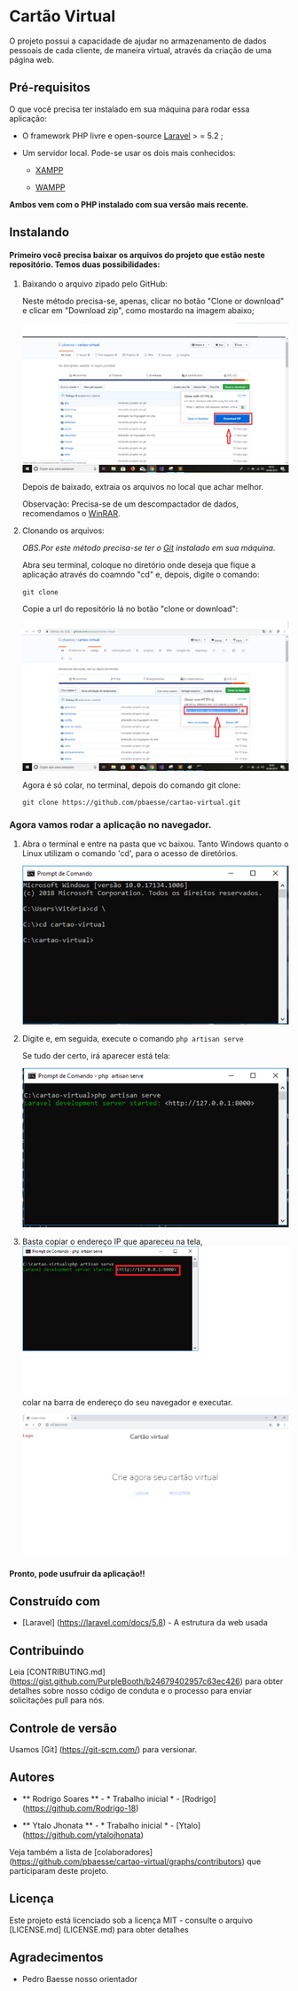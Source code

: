# Cartão Virtual

O projeto possui a capacidade de ajudar no armazenamento de dados
pessoais de cada cliente, de maneira virtual, através da criação de uma página
web.


## Pré-requisitos

O que você precisa ter instalado em sua máquina para rodar essa aplicação:

 
* O framework PHP livre e open-source <a href="https://laravel.com/docs/5.8">Laravel</a> > = 5.2 ;

* Um servidor local. Pode-se usar os dois mais conhecidos:
   * <a href="https://www.apachefriends.org/index.html?tmuid=5cd7132f358a1f59a91213eaff4525b2">XAMPP</a>

   * <a href="http://www.wampserver.com/en/">WAMPP</a>

 **Ambos vem com o PHP instalado com sua versão mais recente.**    



## Instalando

#### Primeiro você precisa baixar os arquivos do projeto que estão neste repositório. Temos duas possibilidades:

 
 1. Baixando o arquivo zipado pelo GitHub:

    Neste método precisa-se, apenas, clicar no botão "Clone or download" e clicar em "Download zip", como mostardo na imagem abaixo;
 
    ![Exemplo](img.png)
 
    Depois de baixado, extraia os arquivos no local que achar melhor.

    Observação: Precisa-se de um descompactador de dados, recomendamos o <a href ="https://www.win-rar.com/">WinRAR</a>.


 2. Clonando os arquivos:

    *OBS.Por este método precisa-se ter o <a href="https://git-scm.com/downloads">Git</a> instalado em sua máquina.*

    Abra seu terminal, coloque no diretório onde deseja que fique a aplicação através do coamndo "cd" e, depois, digite o comando:

    ``` git clone                ``` 

    Copie a url do repositório lá no botão "clone or download":

    ![Exemplo](img1.png)

    Agora é só colar, no terminal, depois do comando git clone:

    ```
    git clone https://github.com/pbaesse/cartao-virtual.git
    ```


### Agora vamos rodar a aplicação no navegador.

 1. Abra o terminal e entre na pasta que vc baixou. Tanto Windows quanto o Linux utilizam o comando 'cd', para o acesso de diretórios.

    ![Exemplo](img2.PNG)


 2. Digite e, em seguida, execute o comando ```php artisan serve ```

    Se tudo der certo, irá aparecer está tela:

    ![Exemplo](img3.PNG)


 3. Basta copiar o endereço IP que apareceu na tela,
    ![Exemplo](img5.png)
    colar na barra de endereço do seu navegador e executar.
    
    ![Exemplo](img4.png)


#### Pronto, pode usufruir da aplicação!!



## Construído com

* [Laravel] (https://laravel.com/docs/5.8) - A estrutura da web usada


## Contribuindo

Leia [CONTRIBUTING.md] (https://gist.github.com/PurpleBooth/b24679402957c63ec426) para obter detalhes sobre nosso código de conduta e o processo para enviar solicitações pull para nós.

## Controle de versão

Usamos [Git] (https://git-scm.com/) para versionar. 

## Autores


* ** Rodrigo Soares ** - * Trabalho inicial * - [Rodrigo] (https://github.com/Rodrigo-18)

* ** Ytalo Jhonata ** - * Trabalho inicial * - [Ytalo] (https://github.com/ytalojhonata)

Veja também a lista de [colaboradores] (https://github.com/pbaesse/cartao-virtual/graphs/contributors) que participaram deste projeto.

## Licença

Este projeto está licenciado sob a licença MIT - consulte o arquivo [LICENSE.md] (LICENSE.md) para obter detalhes

## Agradecimentos

* Pedro Baesse nosso orientador 


